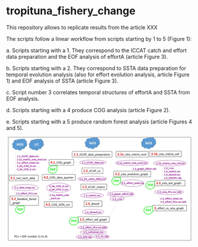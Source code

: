 # tropituna_fishery_change

This repository allows to replicate results from the article XXX

The scripts follow a linear workflow from scripts starting by 1 to 5 (Figure 1):

  a. Scripts starting with a 1. They correspond to the ICCAT catch and effort data
  preparation and the EOF analysis of effortA (article Figure 3).

  b. Scripts starting with a 2. They correspond to SSTA data preparation for temporal
  evolution analysis (also for effort evolution analysis, article Figure 1) and EOF
  analysis of SSTA (article Figure 3).

  c. Script number 3 correlates temporal structures of effortA and SSTA from EOF
  analysis.

  d. Scripts starting with a 4 produce COG analysis (article Figure 2).

  e. Scripts starting with a 5 produce random forest analysis (article Figures 4 and 5).


![](images/outline_scripts.jpg)
